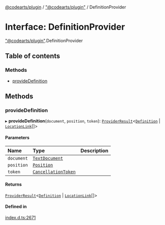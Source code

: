 [@codearts/plugin](../README.md) / ["@codearts/plugin"](../modules/_codearts_plugin_.md) / DefinitionProvider

# Interface: DefinitionProvider

["@codearts/plugin"](../modules/_codearts_plugin_.md).DefinitionProvider

## Table of contents

### Methods

- [provideDefinition](codearts_plugin_.DefinitionProvider.md#providedefinition)

## Methods

### provideDefinition

▸ **provideDefinition**(`document`, `position`, `token`): [`ProviderResult`](../modules/_codearts_plugin_.md#providerresult)<[`Definition`](../modules/_codearts_plugin_.md#definition) \| [`LocationLink`](codearts_plugin_.LocationLink.md)[]\>

#### Parameters

| Name | Type | Description |
| :------ | :------ | :------ |
| `document` | [`TextDocument`](codearts_plugin_.TextDocument.md) |  |
| `position` | [`Position`](../classes/codearts_plugin_.Position.md) |  |
| `token` | [`CancellationToken`](codearts_plugin_.CancellationToken.md) |  |

#### Returns

[`ProviderResult`](../modules/_codearts_plugin_.md#providerresult)<[`Definition`](../modules/_codearts_plugin_.md#definition) \| [`LocationLink`](codearts_plugin_.LocationLink.md)[]\>

#### Defined in

[index.d.ts:2671](https://github.com/huaweicloud/cloudide-plugin-api/blob/a4193a8/index.d.ts#L2671)
